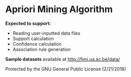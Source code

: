# Apriori Mining Algorithm
<b> Expected to support: </b>
- Reading user-inputted data files
- Support calculation
- Confidence calculation
- Association rule generation

<b> Sample datasets </b> available at http://fimi.ua.ac.be/data/

Protected by the GNU General Public License (2/21/2018)
